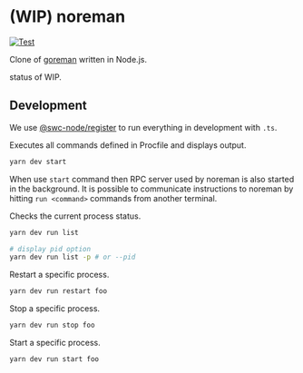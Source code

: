 # (WIP) noreman

[![Test](https://github.com/shinshin86/noreman/actions/workflows/test.yml/badge.svg)](https://github.com/shinshin86/noreman/actions/workflows/test.yml)

Clone of [goreman](https://github.com/mattn/goreman) written in Node.js.

status of WIP.


## Development

We use [@swc-node/register](https://www.npmjs.com/package/@swc-node/register) to run everything in development with `.ts`.

Executes all commands defined in Procfile and displays output.

```sh
yarn dev start
```

When use `start` command then RPC server used by noreman is also started in the background.
It is possible to communicate instructions to noreman by hitting `run <command>` commands from another terminal.


Checks the current process status.

```sh
yarn dev run list

# display pid option
yarn dev run list -p # or --pid
```

Restart a specific process.

```sh
yarn dev run restart foo
```

Stop a specific process.

```sh
yarn dev run stop foo
```

Start a specific process.

```sh
yarn dev run start foo
```
